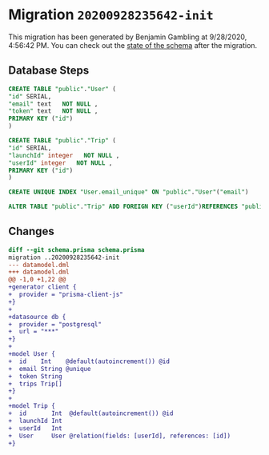 # Migration `20200928235642-init`

This migration has been generated by Benjamin Gambling at 9/28/2020, 4:56:42 PM.
You can check out the [state of the schema](./schema.prisma) after the migration.

## Database Steps

```sql
CREATE TABLE "public"."User" (
"id" SERIAL,
"email" text   NOT NULL ,
"token" text   NOT NULL ,
PRIMARY KEY ("id")
)

CREATE TABLE "public"."Trip" (
"id" SERIAL,
"launchId" integer   NOT NULL ,
"userId" integer   NOT NULL ,
PRIMARY KEY ("id")
)

CREATE UNIQUE INDEX "User.email_unique" ON "public"."User"("email")

ALTER TABLE "public"."Trip" ADD FOREIGN KEY ("userId")REFERENCES "public"."User"("id") ON DELETE CASCADE ON UPDATE CASCADE
```

## Changes

```diff
diff --git schema.prisma schema.prisma
migration ..20200928235642-init
--- datamodel.dml
+++ datamodel.dml
@@ -1,0 +1,22 @@
+generator client {
+  provider = "prisma-client-js"
+}
+
+datasource db {
+  provider = "postgresql"
+  url = "***"
+}
+
+model User {
+  id    Int    @default(autoincrement()) @id
+  email String @unique
+  token String
+  trips Trip[]
+}
+
+model Trip {
+  id       Int  @default(autoincrement()) @id
+  launchId Int
+  userId   Int
+  User     User @relation(fields: [userId], references: [id])
+}
```


